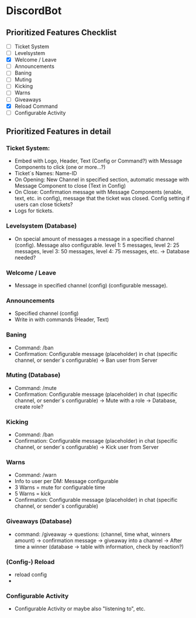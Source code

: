 # DiscordBot
## Prioritized Features Checklist

- [ ] Ticket System
- [ ] Levelsystem
- [x] Welcome / Leave
- [ ] Announcements
- [ ] Baning
- [ ] Muting
- [ ] Kicking
- [ ] Warns
- [ ] Giveaways
- [x] Reload Command
- [ ] Configurable Activity 

## Prioritized Features in detail
### Ticket System:
- Embed with Logo, Header, Text (Config or Command?) with Message Components to click (one or more...?)
- Ticket´s Names: Name-ID
- On Opening: New Channel in specified section, automatic message with Message Component to close (Text in Config)
- On Close: Confirmation message with Message Components (enable, text, etc. in config), message that the ticket was closed. Config setting if users can close tickets?
- Logs for tickets.

### Levelsystem (Database)
  - On special amount of messages a message in a specified channel (config). Message also configurable.
level 1: 5 messages, level 2: 25 messages, level 3: 50 messages, level 4: 75 messages, etc.
-> Database needed?

### Welcome / Leave
- Message in specified channel (config) (configurable message).

### Announcements
- Specified channel (config)
- Write in with commands (Header, Text)

### Baning
- Command: /ban <user>
- Confirmation: Configurable message (placeholder) in chat (specific channel, or sender´s configurable)
-> Ban user from Server

### Muting (Database)
- Command: /mute <user> <reason> <time>
- Confirmation: Configurable message (placeholder) in chat (specific channel, or sender´s configurable)
-> Mute with a role
-> Database, create role?

### Kicking
- Command: /ban <user>
- Confirmation: Configurable message (placeholder) in chat (specific channel, or sender´s configurable)
-> Kick user from Server

### Warns
- Command: /warn <user> <reason> <time>
- Info to user per DM: Message configurable
- 3 Warns = mute for configurable time
- 5 Warns = kick
- Confirmation: Configurable message (placeholder) in chat (specific channel, or sender´s configurable)

### Giveaways (Database)
- command: /giveaway -> questions: (channel, time what, winners amount) -> confirmation message -> giveaway into a channel
-> After time a winner (database -> table with information, check by reaction?)

### (Config-) Reload
- reload config
- 
### Configurable Activity 
- Configurable Activity or maybe also "listening to", etc.
